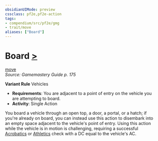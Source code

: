 ```yaml
---
obsidianUIMode: preview
cssclass: pf2e,pf2e-action
tags:
- compendium/src/pf2e/gmg
- trait/move
aliases: ["Board"]
---
```

# Board [>](../core-rulebook/chapter-9-playing-the-game.md#Actions "Single Action")
[move](../traits/move.md)  
*Source: Gamemastery Guide p. 175*  

**Variant Rule** Vehicles
- **Requirements**: You are adjacent to a point of entry on the vehicle you are attempting to board.
- **Activity**: Single Action

You board a vehicle through an open top, a door, a portal, or a hatch; if you're already on board, you can instead use this action to disembark into an empty space adjacent to the vehicle's point of entry. Using this action while the vehicle is in motion is challenging, requiring a successful [Acrobatics](../../compendium/skills.md#Acrobatics) or [Athletics](../../compendium/skills.md#Athletics) check with a DC equal to the vehicle's AC.